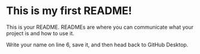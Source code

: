 # This is my first README!

This is your README. READMEs are where you can communicate what your project is and how to use it.

Write your name on line 6, save it, and then head back to GitHub Desktop.
